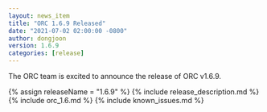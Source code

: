 ```yaml
---
layout: news_item
title: "ORC 1.6.9 Released"
date: "2021-07-02 02:00:00 -0800"
author: dongjoon
version: 1.6.9
categories: [release]
---
```


The ORC team is excited to announce the release of ORC v1.6.9.

{% assign releaseName = "1.6.9" %}
{% include release_description.md %}
{% include orc_1.6.md %}
{% include known_issues.md %}
